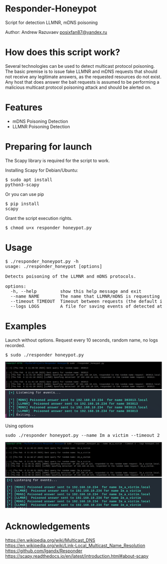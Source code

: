 # Responder-Honeypot
Script for detection LLMNR, mDNS poisoning

Author: Andrew Razuvaev <posixfan87@yandex.ru>

# How does this script work?
Several technologies can be used to detect multicast protocol poisoning. The basic premise is to issue fake LLMNR and mDNS requests that should not receive any legitimate answers, as the requested resources do not exist. Any host that does answer the bait requests is assumed to be performing a malicious multicast protocol poisoning attack and should be alerted on. 

# Features
- mDNS Poisoning Detection
- LLMNR Poisoning Detection

# Preparing for launch
The Scapy library is required for the script to work.

Installing Scapy for Debian/Ubuntu: <pre>$ sudo apt install python3-scapy</pre>
Or you can use pip <pre>$ pip install scapy</pre>

Grant the script execution rights.
<pre>$ chmod u+x responder_honeypot.py</pre>

# Usage
<pre>$ ./responder_honeypot.py -h
usage: ./responder_honeypot [options]

Detects poisoning of the LLMNR and mDNS protocols.

options:
  -h, --help         show this help message and exit
  --name NAME        The name that LLMNR/mDNS is requesting (short name, not FQDN). By default, a string of 6 digits is generated.
  --timeout TIMEOUT  Timeout between requests (the default is 10 seconds)
  --logs LOGS        A file for saving events of detected attacks</pre>

# Examples
Launch without options. Request every 10 seconds, random name, no logs recorded.
<pre>$ sudo ./responder_honeypot.py</pre>
![alt text](https://github.com/posixfan/Responder-Honeypot/blob/main/img/no_options.png)
![alt text](https://github.com/posixfan/Responder-Honeypot/blob/main/img/no_options_res.png)

Using options
<pre>sudo ./responder_honeypot.py --name Im_a_victim --timeout 2 --logs honeypot.txt</pre>
![alt text](https://github.com/posixfan/Responder-Honeypot/blob/main/img/with_options.png)
![alt text](https://github.com/posixfan/Responder-Honeypot/blob/main/img/with_options_res.png)

# Acknowledgements
https://en.wikipedia.org/wiki/Multicast_DNS \
https://en.wikipedia.org/wiki/Link-Local_Multicast_Name_Resolution \
https://github.com/lgandx/Responder \
https://scapy.readthedocs.io/en/latest/introduction.html#about-scapy
